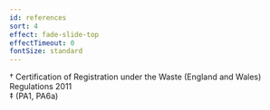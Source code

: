 ```yaml
---
id: references
sort: 4
effect: fade-slide-top
effectTimeout: 0
fontSize: standard
---
```


&dagger; Certification of Registration under the Waste (England and Wales) Regulations 2011 <br />
&Dagger; (PA1, PA6a)
